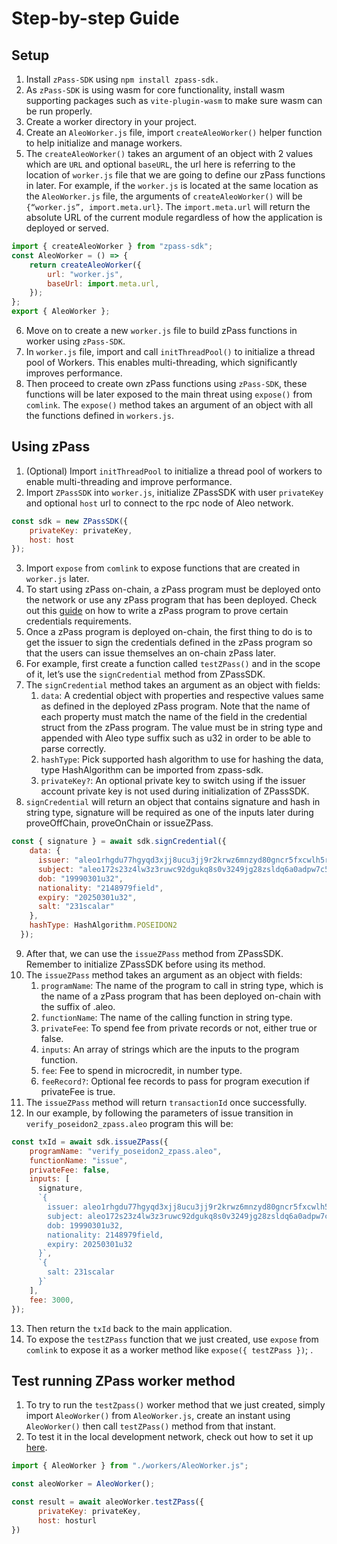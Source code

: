 # Step-by-step Guide

## Setup

1. Install `zPass-SDK` using `npm install zpass-sdk.`
2. As `zPass-SDK` is using wasm for core functionality, install wasm supporting packages such as `vite-plugin-wasm` to make sure wasm can be run properly.
3. Create a worker directory in your project.
4. Create an `AleoWorker.js` file, import `createAleoWorker()` helper function to help initialize and manage workers.
5. The `createAleoWorker()` takes an argument of an object with 2 values which are `URL` and optional `baseURL`, the url here is referring to the location of `worker.js` file that we are going to define our zPass functions in later. For example, if the `worker.js` is located at the same location as the `AleoWorker.js` file, the arguments of `createAleoWorker()` will be `{“worker.js”, import.meta.url}`. The `import.meta.url` will return the absolute URL of the current module regardless of how the application is deployed or served.

```javascript
import { createAleoWorker } from "zpass-sdk";
const AleoWorker = () => {
    return createAleoWorker({
        url: "worker.js",
        baseUrl: import.meta.url,
    });
};
export { AleoWorker };
```

6. Move on to create a new `worker.js` file to build zPass functions in worker using `zPass-SDK`.
7. In `worker.js` file, import and call `initThreadPool()` to initialize a thread pool of Workers. This enables multi-threading, which significantly improves performance.
8. Then proceed to create own zPass functions using `zPass-SDK`, these functions will be later exposed to the main threat using `expose()` from `comlink`. The `expose()` method takes an argument of an object with all the functions defined in `workers.js`.

## Using zPass

1. (Optional) Import `initThreadPool` to initialize a thread pool of workers to enable multi-threading and improve performance.
2. Import `ZPassSDK` into `worker.js`, initialize ZPassSDK with user `privateKey` and optional `host` url to connect to the rpc node of Aleo network.

```javascript
const sdk = new ZPassSDK({
    privateKey: privateKey,
    host: host
});
```

3. Import `expose` from `comlink` to expose functions that are created in `worker.js` later.
4. To start using zPass on-chain, a zPass program must be deployed onto the network or use any zPass program that has been deployed. Check out this [guide](../zpass/background.md) on how to write a zPass program to prove certain credentials requirements.
5. Once a zPass program is deployed on-chain, the first thing to do is to get the issuer to sign the credentials defined in the zPass program so that the users can issue themselves an on-chain zPass later.
6. For example, first create a function called `testZPass()` and in the scope of it, let’s use the `signCredential` method from ZPassSDK.
7. The `signCredential` method takes an argument as an object with fields:
   1. `data`: A credential object with properties and respective values same as defined in the deployed zPass program. Note that the name of each property must match the name of the field in the credential struct from the zPass program. The value must be in string type and appended with Aleo type suffix such as u32 in order to be able to parse correctly.
   2. `hashType`: Pick supported hash algorithm to use for hashing the data, type HashAlgorithm can be imported from zpass-sdk.
   3. `privateKey?`: An optional private key to switch using if the issuer account private key is not used during initialization of ZPassSDK.
8. `signCredential` will return an object that contains signature and hash in string type, signature will be required as one of the inputs later during proveOffChain, proveOnChain or issueZPass.

```javascript
const { signature } = await sdk.signCredential({
    data: {
      issuer: "aleo1rhgdu77hgyqd3xjj8ucu3jj9r2krwz6mnzyd80gncr5fxcwlh5rsvzp9px",
      subject: "aleo172s23z4lw3z3ruwc92dgukq8s0v3249jg28zsldq6a0adpw7c5gqfnkla2",
      dob: "19990301u32",
      nationality: "2148979field",
      expiry: "20250301u32",
      salt: "231scalar"
    },
    hashType: HashAlgorithm.POSEIDON2
  }); 
```

9. After that, we can use the `issueZPass` method from ZPassSDK. Remember to initialize ZPassSDK before using its method.
10. The `issueZPass` method takes an argument as an object with fields:
    1. `programName`: The name of the program to call in string type, which is the name of a zPass program that has been deployed on-chain with the suffix of .aleo.
    2. `functionName`: The name of the calling function in string type.
    3. `privateFee`: To spend fee from private records or not, either true or false.
    4. `inputs`: An array of strings which are the inputs to the program function.
    5. `fee`: Fee to spend in microcredit, in number type.
    6. `feeRecord?`: Optional fee records to pass for program execution if privateFee is true.
11. The `issueZPass` method will return `transactionId` once successfully.
12. In our example, by following the parameters of issue transition in `verify_poseidon2_zpass.aleo` program this will be:

```javascript
const txId = await sdk.issueZPass({
    programName: "verify_poseidon2_zpass.aleo",
    functionName: "issue",
    privateFee: false,
    inputs: [
      signature,
      `{
        issuer: aleo1rhgdu77hgyqd3xjj8ucu3jj9r2krwz6mnzyd80gncr5fxcwlh5rsvzp9px,
        subject: aleo172s23z4lw3z3ruwc92dgukq8s0v3249jg28zsldq6a0adpw7c5gqfnkla2,
        dob: 19990301u32,
        nationality: 2148979field,
        expiry: 20250301u32
      }`,
      `{
        salt: 231scalar
      }`
    ],
    fee: 3000,
}); 

```

13. Then return the `txId` back to the main application.&#x20;
14. To expose the `testZPass` function that we just created, use `expose` from `comlink` to expose it as a worker method like `expose({ testZPass })`; .

## Test running ZPass worker method

1. To try to run the `testZpass()` worker method that we just created, simply import `AleoWorker()` from `AleoWorker.js`, create an instant using `AleoWorker()` then call `testZPass()` method from that instant.
2. To test it in the local development network, check out how to set it up [here](https://developer.aleo.org/guides/leo/testing#local-testing-with-network).

```javascript
import { AleoWorker } from "./workers/AleoWorker.js";

const aleoWorker = AleoWorker();

const result = await aleoWorker.testZPass({
      privateKey: privateKey,
      host: hosturl
})
```
